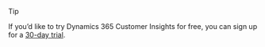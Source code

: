 > [!TIP]
> If you’d like to try Dynamics 365 Customer Insights for free, you can sign up for a [30-day trial](https://dynamics.microsoft.com/marketing/marketing/free-trial/).